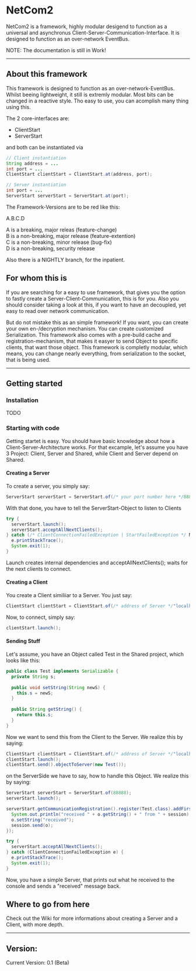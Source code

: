 # NetCom2

NetCom2 is a framework, highly modular desigend to function as a universal and asynchronus Client-Server-Communication-Interface.
It is designed to function as an over-network EventBus.

NOTE: The documentation is still in Work!

----

## About this framework

This framework is designed to function as an over-network-EventBus. Whilst beeing lightweight, it still is extremly modular. Most bits can be changed in a reactive style. Tho easy to use, you can acomplish many thing using this.

The 2 core-interfaces are:

<ul>
<li>ClientStart</li>
<li>ServerStart</li>
</ul>

and both can be instantiated via
```java
// Client instantiation
String address = ...
int port = ...
ClientStart clientStart = ClientStart.at(address, port);

// Server instantiation
int port = ...
ServerStart serverStart = ServerStart.at(port);
```

The Framework-Versions are to be red like this:

A.B.C.D

A is a breaking, major releas (feature-change)    
B is a non-breaking, major release (feature-extention)    
C is a non-breaking, minor release (bug-fix)    
D is a non-breaking, security release    

Also there is a NIGHTLY branch, for the inpatient.

## For whom this is

If you are searching for a easy to use framework, that gives you the option to fastly create a Server-Client-Communication, this is for you. Also you should consider taking a look at this, if you want to have an decoupled, yet easy to read over network communication.

But do not mistake this as an simple framework! If you want, you can create your own en-/decryption mechanism. You can create customized Serialization. This framework also comes with a pre-build cache and registration-mechanism, that makes it easyer to send Object to specific clients, that want those object. This framework is completly modular, which means, you can change nearly everything, from serialization to the socket, that is being used.

----

## Getting started

### Installation

TODO

### Starting with code

Getting startet is easy. You should have basic knowledge about how a Client-Server-Architecture works. For that excample, let's assume you have 3 Project: Client, Server and Shared, while Client and Server depend on Shared.

#### Creating a Server

To create a server, you simply say:

```java
ServerStart serverStart = ServerStart.of(/* your port number here */88888);
```

With that done, you have to tell the ServerStart-Object to listen to Clients

```java
try {
  serverStart.launch();
  serverStart.acceptAllNextClients();
} catch (/* ClientConnectionFailedException | StartFailedException */ NetComException e) {
  e.printStackTrace();
  System.exit(1);
}
```

Launch creates internal dependencies and acceptAllNextClients(); waits for the next clients to connect.

#### Creating a Client

You create a Client similiiar to a Server. You just say:

```java
ClientStart clientStart = ClientStart.of(/* address of Server */"localhost", /* port of Server*/88888);
```

Now, to connect, simply say:

```java 
clientStart.launch();
```

#### Sending Stuff

Let's assume, you have an Object called Test in the Shared project, which looks like this:
```java
public class Test implements Serializable {
  private String s;
  
  public void setString(String newS) {
    this.s = newS;
  }
  
  public String getString() {
    return this.s;
  }
}
```

Now we want to send this from the Client to the Server. We realize this by saying:
```java
ClientStart clientStart = ClientStart.of(/* address of Server */"localhost", /* port of Server*/88888);
clientStart.launch();
clientStart.send().objectToServer(new Test());
```

on the ServerSide we have to say, how to handle this Object. We realize this by saying:
```java
ServerStart serverStart = ServerStart.of(88888);
serverStart.launch();

serverStart.getCommunicationRegistration().register(Test.class).addFirst((session, o) -> {
  System.out.println("received " + o.getString() + " from " + session);
  o.setString("received");
  session.send(o);
});

try {
  serverStart.acceptAllNextClients();
} catch (ClientConnectionFailedException e) {
  e.printStackTrace();
  System.exit(1);
}
```

Now, you have a simple Server, that prints out what he received to the console and sends a "received" message back.

## Where to go from here

Check out the Wiki for more informations about creating a Server and a Client, with more depth.

----

## Version:
Current Version: 0.1 (Beta)

